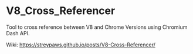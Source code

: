 # V8_Cross_Referencer
Tool to cross reference between V8 and Chrome Versions using Chromium Dash API.

Wiki: https://streypaws.github.io/posts/V8-Cross-Referencer/



